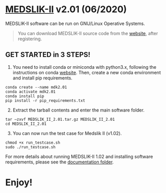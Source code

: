 # [MEDSLIK-II](http://www.medslik-ii.org/index.html) v2.01 (06/2020)

MEDSLIK-II software can be run on GNU/Linux Operative Systems.
> You can download MEDSLIK-II source code from the [website](http://www.medslik-ii.org/users/login.php), after registering.

## GET STARTED in 3 STEPS!
1. You need to install conda or miniconda with python3.x, following the instructions on conda [website](https://docs.conda.io/projects/miniconda/en/latest/). Then, create a new conda environment and install pip requirements.
```
conda create --name mdk2.01
conda activate mdk2.01
conda install pip
pip install -r pip_requirements.txt
```
2. Extract the tarball contents and enter the main software folder.
```
tar –zxvf MEDSLIK_II_2.01.tar.gz MEDSLIK_II_2.01
cd MEDSLIK_II_2.01
```
3. You can now run the test case for Medslik II (v1.02).
```
chmod +x run_testcase.sh
sudo ./run_testcase.sh
```

For more details about running MEDSLIK-II 1.02 and installing software requirements, please see the [documentation folder](https://github.com/Igoratake/Medslik-II/tree/medslik_II_2_01/doc/).

# Enjoy!
